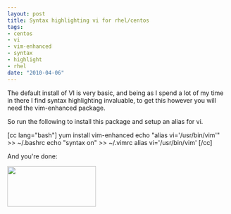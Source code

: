```yaml
--- 
layout: post
title: Syntax highlighting vi for rhel/centos
tags: 
- centos
- vi
- vim-enhanced
- syntax
- highlight
- rhel
date: "2010-04-06"
---
```

The default install of VI is very basic, and being as I spend a lot of my time in there I find syntax highlighting invaluable, to get this however you will need the vim-enhanced package.

So run the following to install this package and setup an alias for vi.

[cc lang="bash"]
yum install vim-enhanced
echo "alias vi='/usr/bin/vim'" >> ~/.bashrc
echo "syntax on" >> ~/.vimrc
alias vi='/usr/bin/vim'
[/cc]

And you're done:

<a href="http://cdn.saiweb.co.uk/uploads/2010/04/2010-04-06_1649.png"><img class="alignnone size-full wp-image-849" title="vi-syntaxt-highlight" src="http://cdn.saiweb.co.uk/uploads/2010/04/2010-04-06_1649.png" alt="" width="201" height="92" /></a>
